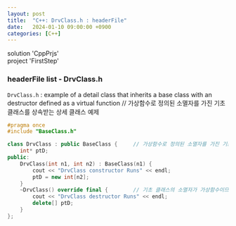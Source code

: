 ```yaml
---
layout: post
title:  "C++: DrvClass.h : headerFile"
date:   2024-01-10 09:00:00 +0900
categories: [C++]
---
```


solution 'CppPrjs'   
project 'FirstStep'   
   
### headerFile list - DrvClass.h   
`DrvClass.h` : example of a detail class that inherits a base class with an destructor defined as a virtual function // 가상함수로 정의된 소멸자를 가진 기초 클래스를 상속받는 상세 클래스 예제   
   
```cpp
#pragma once
#include "BaseClass.h"

class DrvClass : public BaseClass {		// 가상함수로 정의된 소멸자를 가진 기초 클래스를 상속받는 상세 클래스 예제
	int* ptD;
public:
	DrvClass(int n1, int n2) : BaseClass(n1) {
		cout << "DrvClass constructor Runs" << endl;
		ptD = new int[n2];
	}
	~DrvClass() override final {		// 기초 클래스의 소멸자가 가상함수이므로 파생 클래스의 소멸자도 가상함수가 됨. 기초 클래스의 소멸자가 가상함수가 아닌 경우 이 소멸자가 실행되지 않을 수 있음. 기초 클래스의 가상함수를 재정의했다는 것을 알리기 위해 override 키워드 사용. 가상함수를 다음 파생 클래스에서 더이상 재정의하지 못하게 하기 위해 final 키워드 사용
		cout << "DrvClass destructor Runs" << endl;
		delete[] ptD;
	}
};
```
